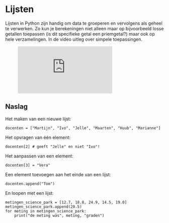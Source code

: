 # Lijsten

Lijsten in Python zijn handig om data te groeperen en vervolgens als geheel te verwerken. Zo kun je berekeningen niet alleen maar op bijvoorbeeld losse getallen toepassen (is dit specifieke getal een priemgetal?) maar ook op hele verzamelingen. In de video uitleg over simpele toepassingen.

<figure class="video_container">
  <iframe src="https://player.vimeo.com/video/287247201" frameborder="0" allowfullscreen="true"> </iframe>
</figure>

## Naslag

Het maken van een nieuwe lijst:

    docenten = ["Martijn", "Ivo", "Jelle", "Maarten", "Huub", "Marianne"]

Het opvragen van één element:

    docenten[2] # geeft "Jelle" en niet "Ivo"!

Het aanpassen van een element:

    docenten[3] = "Vera"

Een element toevoegen aan het einde van een lijst:

    docenten.append("Tom")

En loopen met een lijst:

    metingen_science_park = [12.7, 18.8, 24.9, 14.5, 19.0]
    metingen_science_park.append(20.5)
    for meting in metingen_science_park:
        print("de meting was", meting, "graden")
